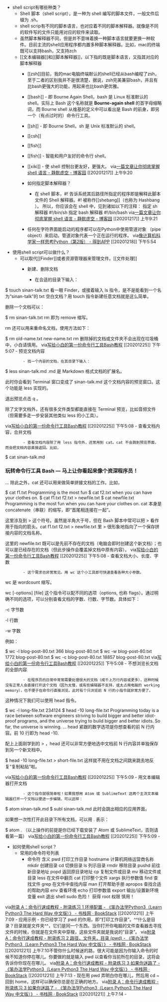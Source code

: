 - shell script有哪些种类？
    - Shell 脚本（shell script），是一种为 shell 编写的脚本文件，一般文件后缀为 .sh。
    - shell scrip有不同的脚本语言，也对应着不同的脚本解释器。就像是不同的软件写的文件只能用对应的软件来读取。
    - 虽然脚本解释器不同，但是并不意味着换一种脚本语言就要更换一种软件。目前主流的shell应用程序都内置多种脚本解释器。比如，mac的终端既可以支持bash，又支持zch
    - [[文本编辑器]]和[[脚本解释器]]，以下指的既是脚本语言，又指其对应的脚本解释器
        - [[zsh]]目前，我的mac电脑终端默认的shell已经从bash编程了zsh，至于二者的区别我并不是很清楚，据说，zsh完美兼容bash，并且有比bash更强大的功能，用起来也比bash更优雅。
        - [[bash]] - 即 Bourne Again Shell。bash 是 Linux 标准默认的 shell。实际上 Bash 这个名称就是 __Bourne-again shell__ 的首字母缩略词，而 Bourne shell 从维基的定义中可以看出是 Bash 的前身，即另一个（有点过时的）命令行工具。
        - [[sh]] - 即 Bourne Shell。sh 是 Unix 标准默认的 shell。
        - [[csh]]
        - [[fish]]
        - [[fish]] - 智能和用户友好的命令行 shell。

        - [[xiki]] - 使 shell 控制台更友好，更强大。
via[一篇文章让你彻底掌握 shell 语言 - 静默虚空 - 博客园](https://www.cnblogs.com/jingmoxukong/p/7867397.html#11-%E4%BB%80%E4%B9%88%E6%98%AF-shell)
[[20201217]] 上午9:20
        - 如何指定脚本解释器？

            - 在 shell 脚本，#! 告诉系统其后路径所指定的程序即是解释此脚本文件的 Shell 解释器。#! 被称作[[shebang]]（也称为 Hashbang ）。
所以，你应该会在 shell 中，见到诸如以下的注释：
指定 sh 解释器
#!/bin/sh
指定 bash 解释器
#!/bin/bash
via[一篇文章让你彻底掌握 shell 语言 - 静默虚空 - 博客园](https://www.cnblogs.com/jingmoxukong/p/7867397.html#11-%E4%BB%80%E4%B9%88%E6%98%AF-shell)
[[20201217]] 上午9:21
        - 任何在字符界面能启动的程序都可以在Python中使用管道对象
（pipe object）来启动。管道对象代表一个正在运行的程序。
via[像计算机科学家一样思考Python（第2版） - 得到APP](https://www.dedao.cn/reader?id=bBVDEXGGLn7eB51b8NjVRqDoQJPMk3aXaJWadYrXmAxE4Ov92lgzK6ZypxLqdQjp)
[[20201218]] 下午5:54
- 使用shell script可以做什么？
    - 可以取代[[Finder]]或者资源管理器来管理文件。[[文件处理]]
        - 新建、删除文档

            - 在合适的目录下输入：

$ touch sinan-talk.txt
看一眼 Finder，或接着输入 ls 指令，是不是能看到一个名为“sinan-talk”的 txt 空白文档？用 touch 指令新建任意文档就是这么简单。

删除一个文档可以：

$ rm sinan-talk.txt
rm 即为 remove 缩写。

rm 还可以用来重命名文档，使用方法如下：

$ rm old-name.txt new-name.txt
rm 删除掉的文档或文件夹不会出现在垃圾桶中，小白请慎用。
via[写给小白的第一份命令行工具Bash教程](https://sinantang.github.io/a%20developer%20guide%20for%20newbies%20-%20starting%20with%20python/2018/01/27/Bash-for-beginners/)
[[20201225]] 下午5:07
        - 预览文档内容

            - 找一个内容的文档，在其目录下输入：

$ less sinan-talk.md
.md 是 Markdown 格式文档的扩展名。

此时你会看到 Terminal 窗口变成了 sinan-talk.md 这个文档内容的预览窗口。这个功能是 less 实现的。

退出预览点击 q 。

除了文字文档外，还有很多文件类型都能直接在 Terminal 预览，比如音频文件（但需要多走一步安装其他类似 less 的小工具）。


via[写给小白的第一份命令行工具Bash教程](https://sinantang.github.io/a%20developer%20guide%20for%20newbies%20-%20starting%20with%20python/2018/01/27/Bash-for-beginners/)
[[20201225]] 下午5:08
        - 查看文档内容，合并文档

            - 查看文档内容除了用 less 指令外，还常用到 cat。cat 不会跳到预览界面，而会把文档内容直接返回。比如，

$ cat sinan-talk.md
### 玩转命令行工具 Bash — 马上让你看起来像个资深程序员！
...
除此之外，cat 还可以用来做简单拼接文档的工作。比如，

$ cat f1.txt
Programming is the most fun
$ cat f2.txt
when you can have your clothes on.
$ cat f1.txt f2.txt > newfile.txt
$ cat newfile.txt
Programming is the most fun
when you can have your clothes on.
cat 本身是 concatenate（串联）的缩写，即“首尾相连接在一起”。

这里涉及到 > 这个符号。虽然是半角大于号，但在 Bash 脚本中常可以把 > 看作用于指向的箭头。cat f1.txt f2.txt > newfile.txt 里 > 很形象地指向了一个保存拼接内容的文档名称。

这里的 newfile.txt 既可以是先前不存在的文档（电脑会即时创建这个新文档）；也可以是已经存在的文档（但此步操作会覆盖掉文档中原有内容）。
via[写给小白的第一份命令行工具Bash教程](https://sinantang.github.io/a%20developer%20guide%20for%20newbies%20-%20starting%20with%20python/2018/01/27/Bash-for-beginners/)
[[20201225]] 下午5:08
        - 查看文档大小、长度、字数

            - 这个需求也非常常见。用 wc 这个小工具即可快速查看各种大小参数。

wc 是 wordcount 缩写。

wc [-options] [file] 这个指令可以配不同的选项（options, 也称 flags）。通过明确不同的选项，可以分别查看文档的字数、行数、字节数。具体如下：

-c 字节数

-l 行数

-w 字数

例如：

$ wc -l blog-post-80.txt
	366 blog-post-80.txt
$ wc -w blog-post-80.txt
	1772 blog-post-80.txt
$ wc -c blog-post-80.txt
	18857 blog-post-80.txt
via[写给小白的第一份命令行工具Bash教程](https://sinantang.github.io/a%20developer%20guide%20for%20newbies%20-%20starting%20with%20python/2018/01/27/Bash-for-beginners/)
[[20201225]] 下午5:08
        - 不想浏览长文档的全部内容

            - 在程序员的日常中常常需要处理很大的文档（成千上万行内容或更多），这种时候没有正常人会直接打开这个文档（因为太慢，或有些编辑器不支持，或太占用电脑的 working memory），也不便于在命令行直接浏览。此时有个只浏览前 N 行的小指令就非常方便了。

这种情况下我们可以使用 head 指令。

$ wc -l long-file.txt
234124
$ head -10 long-file.txt
Programming today is a race between software engineers striving to build bigger and better idiot-proof programs, 
and the universe trying to build bigger and better idiots. 
So far, the universe is winning.
...
head 紧跟的数字选项是你想查看的前 N 行内容。前 10 行即为 head -10.

配上上面刚学到的 > ，head 还可以非常方便地选中文档前 N 行内容并单独保存到另一个新文档中。

$ head -10 long-file.txt > short-file.txt
这样就不用在文档之间跳来跳去地反复“复制粘贴”啦。


via[写给小白的第一份命令行工具Bash教程](https://sinantang.github.io/a%20developer%20guide%20for%20newbies%20-%20starting%20with%20python/2018/01/27/Bash-for-beginners/)
[[20201225]] 下午5:09
        - 用文本编辑器打开文档

            - 这个指令就很简单啦！如果我想用 Atom 或 SublimeText 这两个主流文本编辑器打开一个文档以便进一步编辑，可以这样：

$ atom sinan-talk.md
$ subl sinan-talk.md
此时会跳出相应的应用界面。

如果想一次性打开此目录下所有文档，可以用 . 表示：

$ atom .
（以上操作的前提是你已经下载安装了 Atom 或 SublimeText，否则请看第一篇）
via[写给小白的第一份命令行工具Bash教程](https://sinantang.github.io/a%20developer%20guide%20for%20newbies%20-%20starting%20with%20python/2018/01/27/Bash-for-beginners/)
[[20201225]] 下午5:09
        - 
- 如何使用shell script？
    - 常用的命令符号列表
        - 命令符	含义
pwd	打印工作目录
hostname	计算机网络运营商名称
mkdir	创建目录
cd	切换目录
ls	列示目录
rmdir	移除目录
pushd	前往新目录地址
popd	返回原目录地址
cp	复制文件或目录
mv	移动文件或目录
less	在文件中翻页
cat	打印整个文件
xargs	执行参数值
find	查找文件
grep	在文件中查找内容
man	打开帮助手册
apropos	查找合适的帮助内容
env	查看环境
echo	打印参数值
export	输出/设置新环境变量
exit	退出 shell
sudo	危险！ 获得 root 权限 慎用！

via[附录 A：命令行速成教程 - 附录练习 1 环境配置 - 《笨办法学Python3（Learn Python3 The Hard Way 中文版）》 - 书栈网 · BookStack](https://www.bookstack.cn/read/LearnPython3TheHardWay/spilt.2.spilt.60.learn-py3.md)
[[20201221]] 上午7:09
    - 应用示例
        - 你已经学习了 pwd 的作用，即“打印工作目录”。^^什么是目录？目录就是文件夹^^，它们是同一个东西。当你打开你电脑的文件查看器去寻找文件的时候，你就是在文件夹中穿梭，这些文件夹就是我说的“目录”。
via[附录 A：命令行速成教程 - 附录练习 2 路径，文件夹，目录 (pwd) - 《笨办法学Python3（Learn Python3 The Hard Way 中文版）》 - 书栈网 · BookStack](https://www.bookstack.cn/read/LearnPython3TheHardWay/spilt.3.spilt.60.learn-py3.md)
[[20201221]] 上午7:10不管你什么时候迷的路，很大可能是因为你输入命令的时候不知道你停在哪儿。你要做的就是输入 pwd 以查看你当前所在的目录，这将会告诉你你现在在哪儿。
via[附录 A：命令行速成教程 - 附录练习 3 如果你迷路了 - 《笨办法学Python3（Learn Python3 The Hard Way 中文版）》 - 书栈网 · BookStack](https://www.bookstack.cn/read/LearnPython3TheHardWay/spilt.4.spilt.60.learn-py3.md)
[[20201221]] 上午7:13
        - 现在用 pwd 弄明白你在哪儿，然后用 cd ~ 回到 home，这样可以确保你总是在正确的地方。
via[附录 A：命令行速成教程 - 附录练习 3 如果你迷路了 - 《笨办法学Python3（Learn Python3 The Hard Way 中文版）》 - 书栈网 · BookStack](https://www.bookstack.cn/read/LearnPython3TheHardWay/spilt.4.spilt.60.learn-py3.md)
[[20201221]] 上午7:14
        - 
